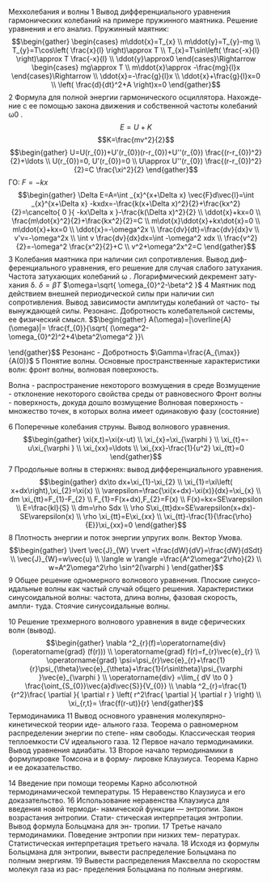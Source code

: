Мехколебания и волны
1 Вывод дифференциального уравнения гармонических колебаний на
примере пружинного маятника. Решение уравнения и его анализ.
Пружинный маятник:
$$\begin{gather}
\begin{cases}
m\ddot{x}=T_{x} \\
m\ddot{y}=T_{y}-mg \\
T_{y}=T\cos\left( \frac{x}{l} \right)\approx T \\
T_{x}=T\sin\left( \frac{-x}{l} \right)\approx T \frac{-x}{l} \\
\ddot{y}\approx0
\end{cases}\Rightarrow \begin{cases}
mg\approx T \\
m\ddot{x}\approx -\frac{mg}{l}x
\end{cases}\Rightarrow  \\
\ddot{x}=-\frac{g}{l}x \\
\ddot{x}+\frac{g}{l}x=0 \\
\left( \frac{d}{dt}^2+A \right)x=0
\end{gather}$$
2 Формула для полной энергии гармонического осциллятора. Нахожде-
ние с ее помощью закона движения и собственной частоты колебаний
ω0 .
$$E=U+K$$
$$K=\frac{mv^2}{2}$$
$$\begin{gather}
U=U(r_{0})+U'(r_{0})(r-r_{0})+U''(r_{0}) \frac{(r-r_{0})^2}{2}+\ldots \\
U(r_{0})=0, U'(r_{0})=0 \\
U\approx U''(r_{0}) \frac{(r-r_{0})^2}{2}=C \frac{\xi^2}{2}
\end{gather}$$
ГО: $F=-kx$
$$\begin{gather}
\Delta E=A=\int _{x}^{x+\Delta x} \vec{F}d\vec{l}=\int _{x}^{x+\Delta x} -kxdx=-\frac{k(x+\Delta x)^2}{2}+\frac{kx^2}{2}=\cancelto{ 0 }{ -kx\Delta x }-\frac{k(\Delta x)^2}{2} \\
\ddot{x}+kx=0 \\
\frac{m\dot{x}^2}{2}+\frac{kx^2}{2}=C \\
m\dot{x}\ddot{x}+kx\dot{x}=0 \\
m\ddot{x}+kx=0 \\
\ddot{x}=-\omega^2x \\
\frac{dv}{dt}=\frac{dv}{dx}v \\
v'v=-\omega^2x \\
\int v \frac{dv}{dx}dx=\int -\omega^2 xdx \\
\frac{v^2}{2}=-\omega^2 \frac{x^2}{2}+C \\
v^2+\omega^2x^2=C
\end{gather}$$
3 Колебания маятника при наличии сил сопротивления. Вывод диф-
ференциального уравнения, его решение для случая слабого затухания.
Частота затухающих колебаний ω . Логарифмический декремент зату-
хания δ.
$\delta=\beta T$
$\omega=\sqrt{ \omega_{0}^2-\beta^2 }$
4 Маятник под действием внешней периодической силы при наличии
сил сопротивления. Вывод зависимости амплитуды колебаний от часто-
ты вынуждающей силы. Резонанс. Добротность колебательной системы,
ее физический смысл.
$$\begin{gather}
A(\omega)=|\overline{A}(\omega)|= \frac{f_{0}}{\sqrt{ (\omega^2-\omega_{0}^2)^2+4\beta^2\omega^2 }}\\

\end{gather}$$
Резонанс - 
Добротность $\Gamma=\frac{A_{\max}}{A(0)}$
5 Понятие волны. Основные пространственные характеристики волн:
фронт волны, волновая поверхность.

Волна - распространение некоторого возмущения в среде
Возмущение - отклонение некоторого свойства среды от равновесного
Фронт волны - поверхность, докуда дошло возмущение
Волновая поверхность - множество точек, в которых волна имеет одинаковую фазу (состояние)

6 Поперечные колебания струны. Вывод волнового уравнения.
$$\begin{gather}
\xi(x,t)=\xi(x-ut) \\
\xi_{x}=\xi_{\varphi } \\
\xi_{t}=-u\xi_{\varphi } \\
\xi_{xx}=\ldots \\
\xi_{xx}-\frac{1}{u^2} \xi_{tt}=0
\end{gather}$$
7 Продольные волны в стержнях: вывод дифференциального уравнения.
$$\begin{gather}
dx\to dx+\xi_{1}-\xi_{2} \\
\xi_{1}=\xi\left( x+dx\right),\xi_{2}=\xi(x) \\
\varepsilon=\frac{\xi(x+dx)-\xi(x)}{dx}=\xi_{x} \\
dm \xi_{tt}=F_{1}-F_{2} \\
F_{1}=F(x+dx),F_{2}=F(x) \\
F(x)=kx=SE\varepsilon \\
E=\frac{kl}{S} \\
dm=\rho Sdx \\
\rho S\xi_{tt}dx=SE\varepsilon(x+dx)-SE\varepsilon(x) \\
\rho \xi_{tt}=E\xi_{xx} \\
\xi_{tt}-\frac{1}{\frac{\rho}{E}}\xi_{xx}=0
\end{gather}$$
8 Плотность энергии и поток энергии упругих волн. Вектор Умова.
$$\begin{gather}
\lvert \vec{J}_{W} \rvert =\frac{dW}{dV}=\frac{dW}{dSdt} \\
\vec{J}_{W}=w\vec{u} \\
\langle w \rangle =\frac{A^2\omega^2\rho}{2} \\
w=A^2\omega^2\rho \sin^2(\varphi )
\end{gather}$$
9 Общее решение одномерного волнового уравнения. Плоские синусо-
идальные волны как частый случай общего решения. Характеристики
синусоидальной волны: частота, длина волны, фазовая скорость, ампли-
туда. Стоячие синусоидальные волны.

10 Решение трехмерного волнового уравнения в виде сферических волн
(вывод).
$$\begin{gather}
\nabla ^2_{r}(f)=\operatorname{div} (\operatorname{grad} (f(r))) \\
\operatorname{grad} f(r)=f_{r}\vec{e}_{r} \\
\operatorname{grad} \psi=\psi_{r}\vec{e}_{r}+\frac{1}{r}\psi_{\theta}\vec{e}_{\theta}+\frac{1}{r\sin\theta}\psi_{\varphi }\vec{e}_{\varphi } \\
\operatorname{div} =\lim_{ dV \to 0 } \frac{\oint_{S_{0}}\vec{a}d\vec{S}}{V_{0}} \\
\nabla ^2_{r}=\frac{1}{r^2}\frac{ \partial  }{ \partial r } \left( r^2\frac{ \partial  }{ \partial r }  \right) \\
\xi_{r,t}= \frac{f(r-ut)}{r}
\end{gather}$$
Термодинамика
11 Вывод основного уравнения молекулярно-кинетической теории иде-
ального газа. Теорема о равномерном распределении энергии по степе-
ням свободы. Классическая теория теплоемкости CV идеального газа.
12 Первое начало термодинамики. Вывод уравнения адиабаты.
13 Второе начало термодинамики в формулировке Томсона и в форму-
лировке Клаузиуса. Теорема Карно и ее доказательство.

14 Введение при помощи теоремы Карно абсолютной термодинамической
температуры.
15 Неравенство Клаузиуса и его доказательство.
16 Использование неравенства Клаузиуса для введения новой термоди-
намической функции — энтропии. Закон возрастания энтропии. Стати-
стическая интерпретация энтропии. Вывод формула Больцмана для эн-
тропии.
17 Третье начало термодинамики. Поведение энтропии при низких тем-
пературах. Статистическая интерпретация третьего начала.
18 Исходя из формулы Больцмана для энтропии, вывести распределение
Больцмана по полным энергиям.
19 Вывести распределения Максвелла по скоростям молекул газа из рас-
пределения Больцмана по полным энергиям.

